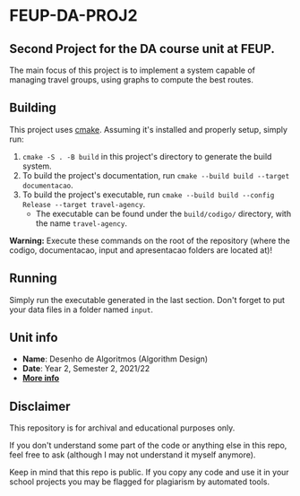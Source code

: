 # FEUP-DA-PROJ2

## Second Project for the DA course unit at FEUP.

The main focus of this project is to implement a system capable of managing travel groups, using graphs to compute the best routes.

## Building

This project uses [cmake](https://cmake.org/). Assuming it's installed and properly setup, simply run:

1. `cmake -S . -B build` in this project's directory to generate the build system.
2. To build the project's documentation, run `cmake --build build --target documentacao`.
3. To build the project's executable, run `cmake --build build --config Release --target travel-agency`.
   - The executable can be found under the `build/codigo/` directory, with the name `travel-agency`.

**Warning:** Execute these commands on the root of the repository (where the codigo, documentacao, input and apresentacao folders are located at)! 

## Running

Simply run the executable generated in the last section. Don't forget to put your data files in a folder named `input`.

## Unit info

* **Name**: Desenho de Algoritmos (Algorithm Design)
* **Date**: Year 2, Semester 2, 2021/22
* [**More info**](https://sigarra.up.pt/feup/pt/ucurr_geral.ficha_uc_view?pv_ocorrencia_id=484424)

## Disclaimer

This repository is for archival and educational purposes only.

If you don't understand some part of the code or anything else in this repo, feel free to ask (although I may not understand it myself anymore).

Keep in mind that this repo is public. If you copy any code and use it in your school projects you may be flagged for plagiarism by automated tools.